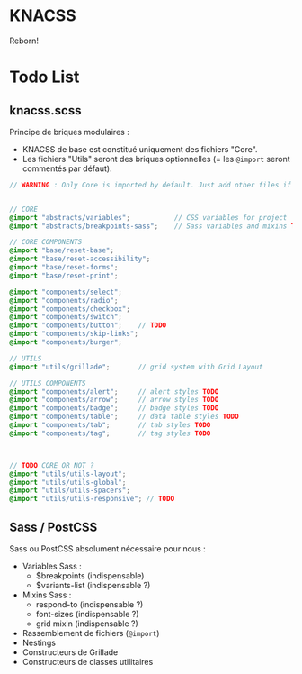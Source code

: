 # KNACSS

Reborn!


# Todo List

## knacss.scss

Principe de briques modulaires :

- KNACSS de base est constitué uniquement des fichiers "Core".
- Les fichiers "Utils" seront des briques optionnelles (= les `@import` seront commentés par défaut).


```scss
// WARNING : Only Core is imported by default. Just add other files if you need them.


// CORE
@import "abstracts/variables";           // CSS variables for project
@import "abstracts/breakpoints-sass";    // Sass variables and mixins TODO

// CORE COMPONENTS
@import "base/reset-base";
@import "base/reset-accessibility";
@import "base/reset-forms";
@import "base/reset-print";

@import "components/select";
@import "components/radio";
@import "components/checkbox";
@import "components/switch";
@import "components/button";    // TODO
@import "components/skip-links";
@import "components/burger";

// UTILS
@import "utils/grillade";       // grid system with Grid Layout

// UTILS COMPONENTS
@import "components/alert";     // alert styles TODO
@import "components/arrow";     // arrow styles TODO
@import "components/badge";     // badge styles TODO
@import "components/table";     // data table styles TODO
@import "components/tab";       // tab styles TODO
@import "components/tag";       // tag styles TODO



// TODO CORE OR NOT ?
@import "utils/utils-layout";
@import "utils/utils-global";
@import "utils/utils-spacers";
@import "utils/utils-responsive"; // TODO

```


## Sass / PostCSS 

Sass ou PostCSS absolument nécessaire pour nous :

- Variables Sass :
  - $breakpoints (indispensable)
  - $variants-list (indispensable ?)
- Mixins Sass : 
  - respond-to (indispensable ?)
  - font-sizes (indispensable ?)
  - grid mixin (indispensable ?)
- Rassemblement de fichiers (`@import`)
- Nestings
- Constructeurs de Grillade
- Constructeurs de classes utilitaires 